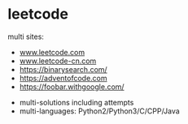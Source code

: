 # leetcode
multi sites: 
- www.leetcode.com 
- www.leetcode-cn.com
- https://binarysearch.com/
- https://adventofcode.com
- https://foobar.withgoogle.com/


* multi-solutions including attempts
* multi-languages: Python2/Python3/C/CPP/Java
